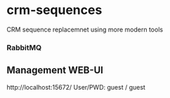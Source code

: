 # crm-sequences
CRM sequence replacemnet using more modern tools

### RabbitMQ
## Management WEB-UI
http://localhost:15672/
User/PWD: guest / guest